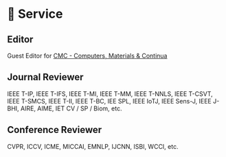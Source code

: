 # 💼 Service 
## Editor
Guest Editor for [CMC - Computers, Materials & Continua](https://www.techscience.com/cmc/special_detail/image_enhancement)

## Journal Reviewer
IEEE T-IP, IEEE T-IFS, IEEE T-MI, IEEE T-MM, IEEE T-NNLS, IEEE T-CSVT, IEEE T-SMCS, IEEE T-II, IEEE T-BC, IEE SPL, IEEE IoTJ, IEEE Sens-J, IEEE J-BHI, AIRE, AIME, IET CV / SP / Biom, etc.

## Conference Reviewer
CVPR, ICCV, ICME, MICCAI, EMNLP, IJCNN, ISBI, WCCI, etc.